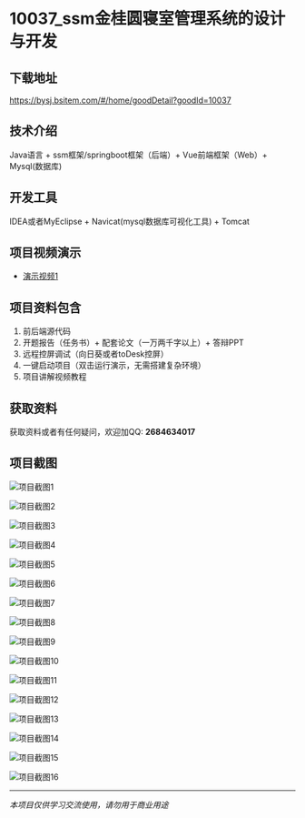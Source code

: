 # 10037_ssm金桂圆寝室管理系统的设计与开发

## 下载地址
https://bysj.bsitem.com/#/home/goodDetail?goodId=10037

## 技术介绍
Java语言 + ssm框架/springboot框架（后端）+ Vue前端框架（Web）+ Mysql(数据库)

## 开发工具
IDEA或者MyEclipse + Navicat(mysql数据库可视化工具) + Tomcat

## 项目视频演示
- [演示视频1](https://graduation-images.oss-cn-beijing.aliyuncs.com/videos/10037/063--ssm金桂圆寝室管理系统的设计与开发演示录像2023_fyaa5abo.mp4)

## 项目资料包含
1. 前后端源代码
2. 开题报告（任务书）+ 配套论文（一万两千字以上）+ 答辩PPT
3. 远程控屏调试（向日葵或者toDesk控屏）
4. 一键启动项目（双击运行演示，无需搭建复杂环境）
5. 项目讲解视频教程

## 获取资料
获取资料或者有任何疑问，欢迎加QQ: **2684634017**

## 项目截图
![项目截图1](https://graduation-images.oss-cn-beijing.aliyuncs.com/图片/10037/毕设论坛项目主图.jpg)

![项目截图2](https://graduation-images.oss-cn-beijing.aliyuncs.com/图片/10037/1.png)

![项目截图3](https://graduation-images.oss-cn-beijing.aliyuncs.com/图片/10037/2.png)

![项目截图4](https://graduation-images.oss-cn-beijing.aliyuncs.com/图片/10037/3.png)

![项目截图5](https://graduation-images.oss-cn-beijing.aliyuncs.com/图片/10037/4.png)

![项目截图6](https://graduation-images.oss-cn-beijing.aliyuncs.com/图片/10037/5.png)

![项目截图7](https://graduation-images.oss-cn-beijing.aliyuncs.com/图片/10037/6.png)

![项目截图8](https://graduation-images.oss-cn-beijing.aliyuncs.com/图片/10037/7.png)

![项目截图9](https://graduation-images.oss-cn-beijing.aliyuncs.com/图片/10037/8.png)

![项目截图10](https://graduation-images.oss-cn-beijing.aliyuncs.com/图片/10037/9.png)

![项目截图11](https://graduation-images.oss-cn-beijing.aliyuncs.com/图片/10037/10.png)

![项目截图12](https://graduation-images.oss-cn-beijing.aliyuncs.com/图片/10037/11.png)

![项目截图13](https://graduation-images.oss-cn-beijing.aliyuncs.com/图片/10037/12.png)

![项目截图14](https://graduation-images.oss-cn-beijing.aliyuncs.com/图片/10037/13.png)

![项目截图15](https://graduation-images.oss-cn-beijing.aliyuncs.com/图片/10037/14.png)

![项目截图16](https://graduation-images.oss-cn-beijing.aliyuncs.com/图片/10037/15.png)

---
*本项目仅供学习交流使用，请勿用于商业用途*
